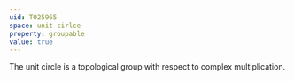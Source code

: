 ```yaml
---
uid: T025965
space: unit-cirlce
property: groupable
value: true
---
```

The unit circle is a topological group with respect to complex multiplication.

